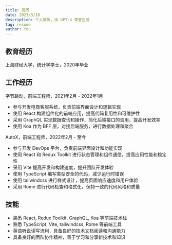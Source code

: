 ```yaml
---
title: 简历
date: 2023/3/18
description: 个人简历，由 GPT-4 荣誉生成
tag: resume
author: You
---
```


## 教育经历

上海财经大学，统计学学士，2020年毕业

## 工作经历

字节跳动，前端工程师，2021年2月 - 2022年1月

- 参与开发电商客服系统，负责前端界面设计和逻辑实现
- 使用 React 构建组件化的前端应用，提高代码复用性和可维护性
- 采用 GraphQL 实现数据查询和操作，简化后端接口的调用，提高开发效率
- 使用 Koa 作为 BFF 层，对接后端服务，进行数据处理和聚合

AutoX，前端工程师，2022年2月 - 至今

- 参与开发 DevOps 平台，负责前端界面设计和功能实现
- 使用 React 和 Redux Toolkit 进行状态管理和组件通信，提高应用性能和稳定性
- 采用 Vite 提高开发和构建速度，提升团队开发体验
- 使用 TypeScript 编写类型安全的代码，减少运行时错误
- 使用 tailwindcss 进行样式设计，提高页面响应速度和用户体验
- 采用 Rome 进行代码检查和格式化，保持一致的代码风格和质量

## 技能

- 熟悉 React, Redux Toolkit, GraphQL, Koa 等前端技术栈
- 熟悉 TypeScript, Vite, tailwindcss, Rome 等前端工具
- 英语听说读写流利，具备良好的技术文档阅读和沟通能力
- 具备良好的团队协作精神，善于学习和分享新技术和知识
